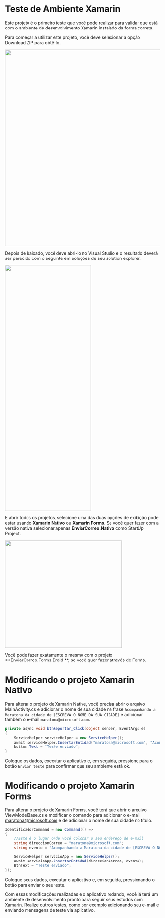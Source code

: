 # Teste de Ambiente Xamarin
Este projeto é o primeiro teste que você pode realizar para validar que está com o ambiente de desenvolvimento Xamarin instalado da forma correta.

Para começar a utilizar este projeto, você deve selecionar a opção Download ZIP para obtê-lo.

<img src="https://cloud.githubusercontent.com/assets/2198735/21872316/f90c9fb4-d84e-11e6-94d6-081e44103cef.jpg" width="640" />

Depois de baixado, você deve abri-lo no Visual Studio e o resultado deverá ser parecido com o seguinte em soluções de seu solution explorer.

<img src="https://cloud.githubusercontent.com/assets/2198735/21872317/f90cebb8-d84e-11e6-960d-16df3918f74e.jpg"  width="280" height="800"/>

E abrir todos os projetos, selecione uma das duas opções de exibição pode estar usando **Xamarin Nativo** ou **Xamarin Forms**. Se você quer fazer com a versão nativa selecionar apenas **EnviarCorreo.Nativo** como StartUp Project.

<img src="https://cloud.githubusercontent.com/assets/2198735/21872318/f90f47a0-d84e-11e6-8bbd-33ebf438868a.jpg"  width="380" height="350"/>

Você pode fazer exatamente o mesmo com o projeto **EnviarCorreo.Forms.Droid **, se você quer fazer através de Forms.

# Modificando o projeto Xamarin Nativo

Para alterar o projeto de Xamarin Native, você precisa abrir o arquivo MainActivity.cs e adicionar o nome de sua cidade na frase ``Acompanhando a Maratona da cidade de [ESCREVA O NOME DA SUA CIDADE]`` e adicionar também o e-mail ``maratona@microsoft.com``. 


```csharp
private async void btnReportar_Click(object sender, EventArgs e)
{
    ServiceHelper serviceHelper = new ServiceHelper();
    await serviceHelper.InsertarEntidad("maratona@microsoft.com", "Acompanhando a Maratona da cidade de São Paulo");
    button.Text = "Teste enviado";
}
```

Coloque os dados, executar o aplicativo e, em seguida, pressione para o botão ``Enviar teste`` para confirmar que seu ambiente está ok.

# Modificando o projeto Xamarin Forms

Para alterar o projeto de Xamarin Forms, você terá que abrir o arquivo ViewModelBase.cs e modificar o comando para adicionar o e-mail maratona@microsoft.com e de adicionar o nome de sua cidade no título.

```csharp
IdentificadorCommand = new Command(() =>
{
    //Este é o lugar onde você colocar o seu endereço de e-mail
    string direccionCorreo = "maratona@microsoft.com";
    string evento = "Acompanhando a Maratona da cidade de [ESCREVA O NOME DA SUA CIDADE]";

    ServiceHelper servicioApp = new ServiceHelper();
    await servicioApp.InsertarEntidad(direccionCorreo, evento);
    BtnText = "Teste enviado";
});
```

Coloque seus dados, executar o aplicativo e, em seguida, pressionando o botão para enviar o seu teste. 

Com essas modificações realizadas e o aplicativo rodando, você já terá um ambiente de desenvolvimento pronto para seguir seus estudos com Xamarin. Realize outros testes, como por exemplo adicionando seu e-mail e enviando mensagens de teste via aplicativo.
